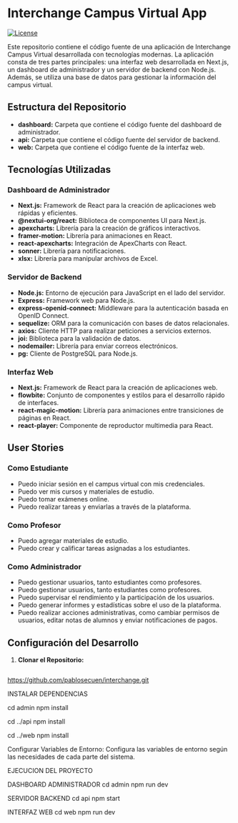 # Interchange Campus Virtual App

[![License](https://img.shields.io/badge/license-MIT-blue.svg)](LICENSE)

Este repositorio contiene el código fuente de una aplicación de Interchange Campus Virtual desarrollada con tecnologías modernas. La aplicación consta de tres partes principales: una interfaz web desarrollada en Next.js, un dashboard de administrador y un servidor de backend con Node.js. Además, se utiliza una base de datos para gestionar la información del campus virtual.

## Estructura del Repositorio

- **dashboard:** Carpeta que contiene el código fuente del dashboard de administrador.
- **api:** Carpeta que contiene el código fuente del servidor de backend.
- **web:** Carpeta que contiene el código fuente de la interfaz web.

## Tecnologías Utilizadas

### Dashboard de Administrador
- **Next.js:** Framework de React para la creación de aplicaciones web rápidas y eficientes.
- **@nextui-org/react:** Biblioteca de componentes UI para Next.js.
- **apexcharts:** Librería para la creación de gráficos interactivos.
- **framer-motion:** Librería para animaciones en React.
- **react-apexcharts:** Integración de ApexCharts con React.
- **sonner:** Librería para notificaciones.
- **xlsx:** Librería para manipular archivos de Excel.

### Servidor de Backend
- **Node.js:** Entorno de ejecución para JavaScript en el lado del servidor.
- **Express:** Framework web para Node.js.
- **express-openid-connect:** Middleware para la autenticación basada en OpenID Connect.
- **sequelize:** ORM para la comunicación con bases de datos relacionales.
- **axios:** Cliente HTTP para realizar peticiones a servicios externos.
- **joi:** Biblioteca para la validación de datos.
- **nodemailer:** Librería para enviar correos electrónicos.
- **pg:** Cliente de PostgreSQL para Node.js.

### Interfaz Web
- **Next.js:** Framework de React para la creación de aplicaciones web.
- **flowbite:** Conjunto de componentes y estilos para el desarrollo rápido de interfaces.
- **react-magic-motion:** Librería para animaciones entre transiciones de páginas en React.
- **react-player:** Componente de reproductor multimedia para React.

## User Stories

### Como Estudiante
- Puedo iniciar sesión en el campus virtual con mis credenciales.
- Puedo ver mis cursos y materiales de estudio.
- Puedo tomar exámenes online.
- Puedo realizar tareas y enviarlas a través de la plataforma.


### Como Profesor
- Puedo agregar materiales de estudio.
- Puedo crear y calificar tareas asignadas a los estudiantes.

### Como Administrador
- Puedo gestionar usuarios, tanto estudiantes como profesores.
- Puedo gestionar usuarios, tanto estudiantes como profesores.
- Puedo supervisar el rendimiento y la participación de los usuarios.
- Puedo generar informes y estadísticas sobre el uso de la plataforma.
- Puedo realizar acciones administrativas, como cambiar permisos de usuarios, editar notas de alumnos y enviar notificaciones de pagos.

## Configuración del Desarrollo

1. **Clonar el Repositorio:**
   ```bash
  https://github.com/pablosecuen/interchange.git



INSTALAR DEPENDENCIAS

cd admin
npm install

cd ../api
npm install

cd ../web
npm install

Configurar Variables de Entorno:
Configura las variables de entorno según las necesidades de cada parte del sistema.



EJECUCION DEL PROYECTO

DASHBOARD ADMINISTRADOR
cd admin
npm run dev

SERVIDOR BACKEND
cd api
npm start


INTERFAZ WEB
cd web
npm run dev

